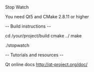 Stop Watch

You need Qt5 and CMake 2.8.11 or higher

-- Build instructions --

cd /your/project/build
cmake ../
make

./stopwatch


-- Tutorials and resources --

Qt online docs
http://qt-project.org/doc/

